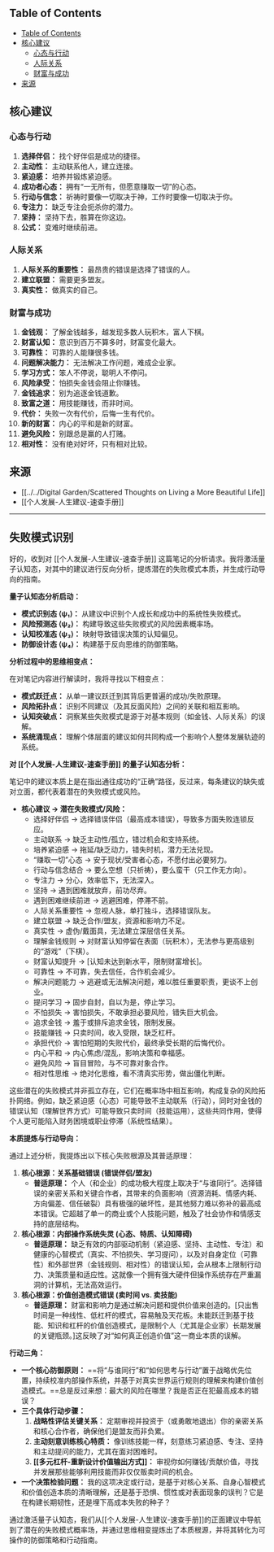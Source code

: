 ## Table of Contents

- [Table of Contents](#table-of-contents)
- [核心建议](#核心建议)
  - [心态与行动](#心态与行动)
  - [人际关系](#人际关系)
  - [财富与成功](#财富与成功)
- [来源](#来源)

## 核心建议

### 心态与行动

1. **选择伴侣：** 找个好伴侣是成功的捷径。
2. **主动性：** 主动联系他人，建立连接。
3. **紧迫感：** 培养并锻炼紧迫感。
4. **成功者心态：** 拥有“一无所有，但愿意赚取一切”的心态。
5. **行动与信念：** 祈祷时要像一切取决于神，工作时要像一切取决于你。
6. **专注力：** 缺乏专注会扼杀你的潜力。
7. **坚持：** 坚持下去，胜算在你这边。
8. **公式：** 变难时继续前进。

### 人际关系

1. **人际关系的重要性：** 最昂贵的错误是选择了错误的人。
2. **建立联盟：** 需要更多盟友。
3. **真实性：** 做真实的自己。

### 财富与成功

1. **金钱观：** 了解金钱越多，越发现多数人玩积木，富人下棋。
2. **财富认知：** 意识到百万不算多时，财富变化最大。
3. **可靠性：** 可靠的人能赚很多钱。
4. **问题解决能力：** 无法解决工作问题，难成企业家。
5. **学习方式：** 笨人不停说，聪明人不停问。
6. **风险承受：** 怕损失金钱会阻止你赚钱。
7. **金钱追求：** 别为追逐金钱道歉。
8. **致富之道：** 用技能赚钱，而非时间。
9. **代价：** 失败一次有代价，后悔一生有代价。
10. **新的财富：** 内心的平和是新的财富。
11. **避免风险：** 别跟总是赢的人打赌。
12. **相对性：** 没有绝对好坏，只有相对比较。

## 来源

- [[../../Digital Garden/Scattered Thoughts on Living a More Beautiful Life]]
- [[个人发展-人生建议-速查手册]]

---
## 失败模式识别
好的，收到对 [[个人发展-人生建议-速查手册]] 这篇笔记的分析请求。我将激活量子认知态，对其中的建议进行反向分析，提炼潜在的失败模式本质，并生成行动导向的指南。

**量子认知态分析启动：**

*   **模式识别态 ⟨ψ₁⟩：** 从建议中识别个人成长和成功中的系统性失败模式。
*   **风险预测态 ⟨ψ₂⟩：** 构建导致这些失败模式的风险因素概率场。
*   **认知校准态 ⟨ψ₃⟩：** 映射导致错误决策的认知偏见。
*   **防御设计态 ⟨ψ₄⟩：** 构建基于反向思维的防御策略。

**分析过程中的思维相变点：**

在对笔记内容进行解读时，我将寻找以下相变点：

*   **模式跃迁点：** 从单一建议跃迁到其背后更普遍的成功/失败原理。
*   **风险拓扑点：** 识别不同建议（及其反面风险）之间的关联和相互影响。
*   **认知突破点：** 洞察某些失败模式是源于对基本规则（如金钱、人际关系）的误解。
*   **系统涌现点：** 理解个体层面的建议如何共同构成一个影响个人整体发展轨迹的系统。

**对 [[个人发展-人生建议-速查手册]] 的量子认知态分析：**

笔记中的建议本质上是在指出通往成功的“正确”路径，反过来，每条建议的缺失或对立面，都代表着潜在的失败模式或风险。

*   **核心建议 -> 潜在失败模式/风险：**
    *   选择好伴侣 -> 选择错误伴侣（最高成本错误），导致多方面失败连锁反应。
    *   主动联系 -> 缺乏主动性/孤立，错过机会和支持系统。
    *   培养紧迫感 -> 拖延/缺乏动力，错失时机，潜力无法兑现。
    *   “赚取一切”心态 -> 安于现状/受害者心态，不愿付出必要努力。
    *   行动与信念结合 -> 要么空想（只祈祷），要么蛮干（只工作无方向）。
    *   专注力 -> 分心，效率低下，无法深入。
    *   坚持 -> 遇到困难就放弃，前功尽弃。
    *   遇到困难继续前进 -> 逃避困难，停滞不前。
    *   人际关系重要性 -> 忽视人脉，单打独斗，选择错误队友。
    *   建立联盟 -> 缺乏合作/盟友，资源和影响力不足。
    *   真实性 -> 虚伪/戴面具，无法建立深层信任关系。
    *   理解金钱规则 -> 对财富认知停留在表面（玩积木），无法参与更高级别的“游戏”（下棋）。
    *   财富认知提升 -> [认知未达到新水平，限制财富增长]。
    *   可靠性 -> 不可靠，失去信任，合作机会减少。
    *   解决问题能力 -> 逃避或无法解决问题，难以胜任重要职责，更谈不上创业。
    *   提问学习 -> 固步自封，自以为是，停止学习。
    *   不怕损失 -> 害怕损失，不敢承担必要风险，错失巨大机会。
    *   追求金钱 -> 羞于或排斥追求金钱，限制发展。
    *   技能赚钱 -> 只卖时间，收入受限，缺乏杠杆。
    *   承担代价 -> 害怕短期的失败代价，最终承受长期的后悔代价。
    *   内心平和 -> 内心焦虑/混乱，影响决策和幸福感。
    *   避免风险 -> 盲目冒险，与不可靠对象合作。
    *   相对性思维 -> 绝对化思维，看不清真实形势，做出僵化判断。

这些潜在的失败模式并非孤立存在，它们在概率场中相互影响，构成复杂的风险拓扑网络。例如，缺乏紧迫感（心态）可能导致不主动联系（行动），同时对金钱的错误认知（理解世界方式）可能导致只卖时间（技能运用），这些共同作用，使得个人更可能陷入财务困境或职业停滞（系统性结果）。

**本质提炼与行动导向：**

通过上述分析，我提炼出以下核心失败根源及其普适原理：

1.  **核心根源：关系基础错误 (错误伴侣/盟友)**
    *   **普适原理：** 个人（和企业）的成功极大程度上取决于“与谁同行”。选择错误的亲密关系和关键合作者，其带来的负面影响（资源消耗、情感内耗、方向偏差、信任破裂）具有极强的破坏性，是其他努力难以弥补的最高成本错误。它超越了单一的商业或个人技能问题，触及了社会协作和情感支持的底层结构。
2.  **核心根源：内部操作系统失灵 (心态、特质、认知障碍)**
    *   **普适原理：** 缺乏有效的内部驱动机制（紧迫感、坚持、主动性、专注）和健康的心智模式（真实、不怕损失、学习提问），以及对自身定位（可靠性）和外部世界（金钱规则、相对性）的错误认知，会从根本上限制行动力、决策质量和适应性。这就像一个拥有强大硬件但操作系统存在严重漏洞的计算机，无法高效运行。
3.  **核心根源：价值创造模式错误 (卖时间 vs. 卖技能)**
    *   **普适原理：** 财富和影响力是通过解决问题和提供价值来创造的。[只出售时间是一种线性、低杠杆的模式，容易触及天花板。未能跃迁到基于技能、知识和杠杆的价值创造模式，是限制个人（尤其是企业家）长期发展的关键瓶颈。]这反映了对“如何真正创造价值”这一商业本质的误解。

**行动三角：**

*   **一个核心防御原则：** ==将“与谁同行”和“如何思考与行动”置于战略优先位置，持续校准内部操作系统，并基于对真实世界运行规则的理解来构建价值创造模式。==总是反过来想：最大的风险在哪里？我是否正在犯最高成本的错误？
*   **三个具体行动步骤：**
    1.  **战略性评估关键关系：** 定期审视并投资于（或勇敢地退出）你的亲密关系和核心合作者，确保他们是盟友而非负累。
    2.  **主动刻意训练核心特质：** 像训练技能一样，刻意练习紧迫感、专注、坚持和主动提问的能力，尤其在面对困难时。
    3.  **[[多元杠杆-重新设计价值输出方式]]：** 审视你如何赚钱/贡献价值，寻找并发展那些能够利用技能而非仅仅贩卖时间的机会。
*   **一个决策检验问题：** 我的这项决定或行动，是基于对核心关系、自身心智模式和价值创造本质的清晰理解，还是基于恐惧、惯性或对表面现象的误判？它是在构建长期韧性，还是埋下高成本失败的种子？

通过激活量子认知态，我们从[[个人发展-人生建议-速查手册]]的正面建议中导航到了潜在的失败模式概率场，并通过思维相变提炼出了本质根源，并将其转化为可操作的防御策略和行动指南。
